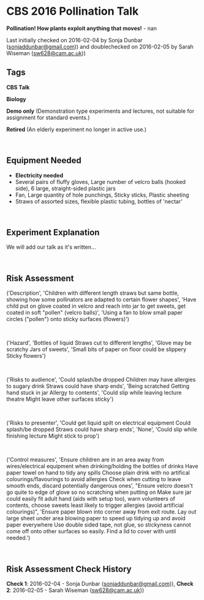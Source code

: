 # CBS 2016 Pollination Talk

**Pollination! How plants exploit anything that moves!** - nan

Last initially checked on 2016-02-04 by Sonja Dunbar (sonjaddunbar@gmail.com)) and doublechecked on 2016-02-05 by Sarah Wiseman (sw628@cam.ac.uk))

## Tags
<!--- Start Tags (DO NOT REMOVE THIS COMMENT) --->

**CBS Talk**

**Biology**

**Demo only** (Demonstration type experiments and lectures, not suitable for assignment for standard events.)

**Retired** (An elderly experiment no longer in active use.)
<!--- End Tags (DO NOT REMOVE THIS COMMENT) --->

<br/>

## Equipment Needed 
- **Electricity needed**
- Several pairs of fluffy gloves, Large number of velcro balls (hooked side), 6 large, straight-sided plastic jars
- Fan, Large quantity of hole punchings, Sticky sticks, Plastic sheeting
- Straws of assorted sizes, flexible plastic tubing, bottles of 'nectar'

<br/>

## Experiment Explanation 

We will add our talk as it's written...

<br/>

## Risk Assessment

('Description', 'Children with different length straws but same bottle, showing how some pollinators are adapted to certain flower shapes', 'Have child put on glove coated in velcro and reach into jar to get sweets, get coated in soft "pollen" (velcro balls)', 'Using a fan to blow small paper circles ("pollen") onto sticky surfaces (flowers)')

<br/>

('Hazard', 'Bottles of liquid  Straws cut to different lengths', 'Glove may be scratchy  Jars of sweets', 'Small bits of paper on floor could be slippery  Sticky flowers')

<br/>

('Risks to audience', 'Could splash/be dropped  Children may have allergies to sugary drink  Straws could have sharp ends', 'Being scratched  Getting hand stuck in jar  Allergy to contents', 'Could slip while leaving lecture theatre  Might leave other surfaces sticky')

<br/>

('Risks to presenter', 'Could get liquid spilt on electrical equipment  Could splash/be dropped  Straws could have sharp ends', 'None', 'Could slip while finishing lecture  Might stick to prop')

<br/>

('Control measures', 'Ensure children are in an area away from wires/electrical equipment when drinking/holding the bottles of drinks  Have paper towel on hand to tidy any spills  Choose plain drink with no artifical colourings/flavourings to avoid allergies  Check when cutting to leave smooth ends, discard potentially dangerous ones', "Ensure velcro doesn't go quite to edge of glove so no scratching when putting on  Make sure jar could easily fit adult hand (aids with setup too), warn volunteers of contents, choose sweets least likely to trigger allergies (avoid artificial colourings)", 'Ensure paper blown into corner away from exit route. Lay out large sheet under area blowing paper to speed up tidying up and avoid paper everywhere  Use double sided tape, not glue, so stickyness cannot come off onto other surfaces so easily. Find a lid to cover with until needed.')

<br/>

## Risk Assessment Check History 

**Check 1**: 2016-02-04 - Sonja Dunbar (sonjaddunbar@gmail.com)), **Check 2**: 2016-02-05 - Sarah Wiseman (sw628@cam.ac.uk))